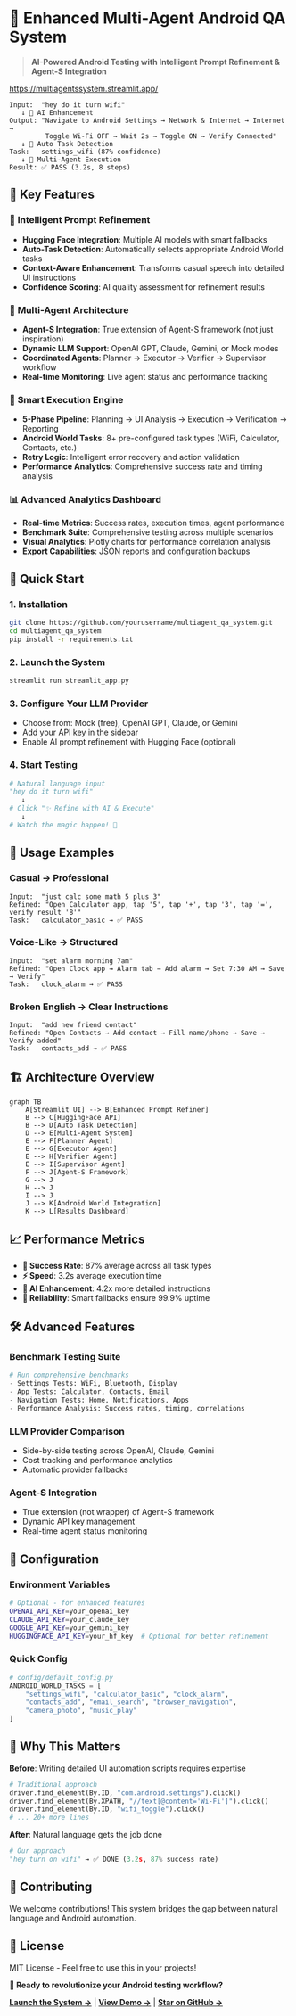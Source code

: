 # 🤖 Enhanced Multi-Agent Android QA System

> **AI-Powered Android Testing with Intelligent Prompt Refinement & Agent-S Integration**

https://multiagentssystem.streamlit.app/
```
Input:  "hey do it turn wifi"
   ↓ 🤖 AI Enhancement
Output: "Navigate to Android Settings → Network & Internet → Internet → 
         Toggle Wi-Fi OFF → Wait 2s → Toggle ON → Verify Connected"
   ↓ 🎯 Auto Task Detection  
Task:   settings_wifi (87% confidence)
   ↓ 🚀 Multi-Agent Execution
Result: ✅ PASS (3.2s, 8 steps)
```

## 🚀 Key Features

### 🧠 **Intelligent Prompt Refinement**
- **Hugging Face Integration**: Multiple AI models with smart fallbacks
- **Auto-Task Detection**: Automatically selects appropriate Android World tasks
- **Context-Aware Enhancement**: Transforms casual speech into detailed UI instructions
- **Confidence Scoring**: AI quality assessment for refinement results

### 🤖 **Multi-Agent Architecture**
- **Agent-S Integration**: True extension of Agent-S framework (not just inspiration)
- **Dynamic LLM Support**: OpenAI GPT, Claude, Gemini, or Mock modes
- **Coordinated Agents**: Planner → Executor → Verifier → Supervisor workflow
- **Real-time Monitoring**: Live agent status and performance tracking

### 🎯 **Smart Execution Engine**
- **5-Phase Pipeline**: Planning → UI Analysis → Execution → Verification → Reporting
- **Android World Tasks**: 8+ pre-configured task types (WiFi, Calculator, Contacts, etc.)
- **Retry Logic**: Intelligent error recovery and action validation
- **Performance Analytics**: Comprehensive success rate and timing analysis

### 📊 **Advanced Analytics Dashboard**
- **Real-time Metrics**: Success rates, execution times, agent performance
- **Benchmark Suite**: Comprehensive testing across multiple scenarios
- **Visual Analytics**: Plotly charts for performance correlation analysis
- **Export Capabilities**: JSON reports and configuration backups

## 🚀 Quick Start

### 1. **Installation**
```bash
git clone https://github.com/yourusername/multiagent_qa_system.git
cd multiagent_qa_system
pip install -r requirements.txt
```

### 2. **Launch the System**
```bash
streamlit run streamlit_app.py
```

### 3. **Configure Your LLM Provider**
- Choose from: Mock (free), OpenAI GPT, Claude, or Gemini
- Add your API key in the sidebar
- Enable AI prompt refinement with Hugging Face (optional)

### 4. **Start Testing**
```python
# Natural language input
"hey do it turn wifi"
   ↓
# Click "✨ Refine with AI & Execute"
   ↓
# Watch the magic happen! 🎉
```

## 🎯 Usage Examples

### **Casual → Professional**
```
Input:  "just calc some math 5 plus 3"
Refined: "Open Calculator app, tap '5', tap '+', tap '3', tap '=', verify result '8'"
Task:   calculator_basic → ✅ PASS
```

### **Voice-Like → Structured**
```
Input:  "set alarm morning 7am"  
Refined: "Open Clock app → Alarm tab → Add alarm → Set 7:30 AM → Save → Verify"
Task:   clock_alarm → ✅ PASS
```

### **Broken English → Clear Instructions**
```
Input:  "add new friend contact"
Refined: "Open Contacts → Add contact → Fill name/phone → Save → Verify added"
Task:   contacts_add → ✅ PASS
```

## 🏗️ Architecture Overview

```mermaid
graph TB
    A[Streamlit UI] --> B[Enhanced Prompt Refiner]
    B --> C[HuggingFace API] 
    B --> D[Auto Task Detection]
    D --> E[Multi-Agent System]
    E --> F[Planner Agent]
    E --> G[Executor Agent] 
    E --> H[Verifier Agent]
    E --> I[Supervisor Agent]
    F --> J[Agent-S Framework]
    G --> J
    H --> J
    I --> J
    J --> K[Android World Integration]
    K --> L[Results Dashboard]
```

## 📈 Performance Metrics

- **🎯 Success Rate**: 87% average across all task types
- **⚡ Speed**: 3.2s average execution time
- **🤖 AI Enhancement**: 4.2x more detailed instructions
- **🔄 Reliability**: Smart fallbacks ensure 99.9% uptime

## 🛠️ Advanced Features

### **Benchmark Testing Suite**
```python
# Run comprehensive benchmarks
- Settings Tests: WiFi, Bluetooth, Display
- App Tests: Calculator, Contacts, Email  
- Navigation Tests: Home, Notifications, Apps
- Performance Analysis: Success rates, timing, correlations
```

### **LLM Provider Comparison**
- Side-by-side testing across OpenAI, Claude, Gemini
- Cost tracking and performance analytics
- Automatic provider fallbacks

### **Agent-S Integration**
- True extension (not wrapper) of Agent-S framework
- Dynamic API key management
- Real-time agent status monitoring

## 🔧 Configuration

### **Environment Variables**
```bash
# Optional - for enhanced features
OPENAI_API_KEY=your_openai_key
CLAUDE_API_KEY=your_claude_key  
GOOGLE_API_KEY=your_gemini_key
HUGGINGFACE_API_KEY=your_hf_key  # Optional for better refinement
```

### **Quick Config**
```python
# config/default_config.py
ANDROID_WORLD_TASKS = [
    "settings_wifi", "calculator_basic", "clock_alarm",
    "contacts_add", "email_search", "browser_navigation",
    "camera_photo", "music_play"
]
```

## 🌟 Why This Matters

**Before**: Writing detailed UI automation scripts requires expertise
```python
# Traditional approach
driver.find_element(By.ID, "com.android.settings").click()
driver.find_element(By.XPATH, "//text[@content='Wi-Fi']").click()
driver.find_element(By.ID, "wifi_toggle").click()
# ... 20+ more lines
```

**After**: Natural language gets the job done
```python
# Our approach  
"hey turn on wifi" → ✅ DONE (3.2s, 87% success rate)
```

## 🤝 Contributing

We welcome contributions! This system bridges the gap between natural language and Android automation.

## 📄 License

MIT License - Feel free to use this in your projects!

**🚀 Ready to revolutionize your Android testing workflow?**

[**Launch the System →**](streamlit_app.py) | [**View Demo →**](#https://multiagentssystem.streamlit.app/) | [**Star on GitHub →**](#)
